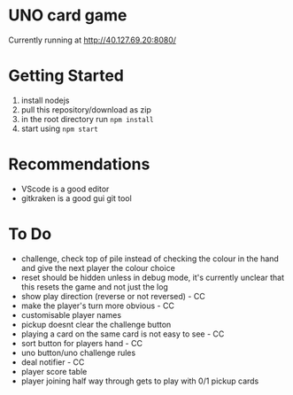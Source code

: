 # UNO card game
Currently running at http://40.127.69.20:8080/   

# Getting Started
1) install nodejs
2) pull this repository/download as zip
3) in the root directory run
    `npm install`
4) start using 
    `npm start`

# Recommendations
- VScode is a good editor
- gitkraken is a good gui git tool

# To Do
- challenge, check top of pile instead of checking the colour in the hand and give the next player the colour choice
- reset should be hidden unless in debug mode, it's currently unclear that this resets the game and not just the log
- show play direction (reverse or not reversed) - CC
- make the player's turn more obvious - CC
- customisable player names
- pickup doesnt clear the challenge button
- playing a card on the same card is not easy to see - CC
- sort button for players hand - CC
- uno button/uno challenge rules
- deal notifier - CC
- player score table
- player joining half way through gets to play with 0/1 pickup cards